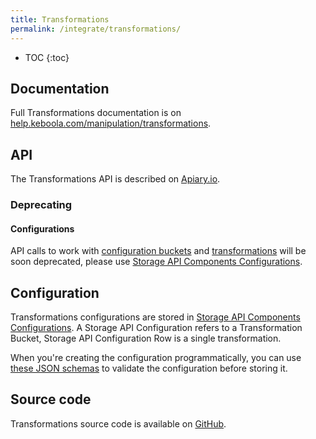 ```yaml
---
title: Transformations
permalink: /integrate/transformations/
---
```


* TOC
{:toc}

## Documentation

Full Transformations documentation is on [help.keboola.com/manipulation/transformations](https://help.keboola.com/manipulation/transformations/). 

## API

The Transformations API is described on [Apiary.io](http://docs.keboolatransformationapi.apiary.io/). 

### Deprecating

#### Configurations

API calls to work with [configuration buckets](http://docs.keboolatransformationapi.apiary.io/#reference/configuration-buckets) and [transformations](http://docs.keboolatransformationapi.apiary.io/#reference/transformations) will be soon deprecated, please use [Storage API Components Configurations](http://docs.keboola.apiary.io/#reference/component-configurations).

## Configuration

Transformations configurations are stored in [Storage API Components Configurations](http://docs.keboola.apiary.io/#reference/component-configurations). A Storage API Configuration refers to a Transformation Bucket, Storage API Configuration Row is a single transformation.
 
When you're creating the configuration programmatically, you can use [these JSON schemas](https://github.com/keboola/transformation-bundle/tree/master/Resources/schemas) to validate the configuration before storing it.

## Source code

Transformations source code is available on [GitHub](https://github.com/keboola/transformation-bundle).

